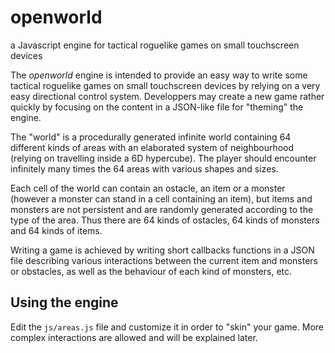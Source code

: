 # openworld
a Javascript engine for tactical roguelike games on small touchscreen devices

The _openworld_ engine is intended to provide an easy way to write some tactical roguelike games on small touchscreen devices by relying on a very easy directional control system. Developpers may create a new game rather quickly by focusing on the content in a JSON-like file for "theming" the engine.

The "world" is a procedurally generated infinite world containing 64 different kinds of areas with an elaborated system of neighbourhood (relying on travelling inside a 6D hypercube). The player should encounter infinitely many times the 64 areas with various shapes and sizes.

Each cell of the world can contain an ostacle, an item or a monster (however a monster can stand in a cell containing an item), but items and monsters are not persistent and are randomly generated according to the type of the area. Thus there are 64 kinds of ostacles, 64 kinds of monsters and 64 kinds of items.

Writing a game is achieved by writing short callbacks functions in a JSON file describing various interactions between the current item and monsters or obstacles, as well as the behaviour of each kind of monsters, etc.

## Using the engine

Edit the `js/areas.js` file and customize it in order to "skin" your game. More complex interactions are allowed and will be explained later.
